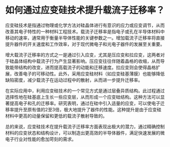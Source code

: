 # 如何通过应变硅技术提升载流子迁移率？

应变硅技术是指通过物理或化学方法对硅晶体进行有意识的应力或应变调节，从而改善其电子特性的一种材料工程技术。载流子迁移率是指电子或孔在半导体材料中移动的速率，通常用于衡量半导体性能的关键参数之一。增加载流子迁移率将直接提升器件的开关速度和工作效率，对于现代微电子和光电子器件的发展至关重要。

增大载流子迁移率的方式之一是通过引入应变，尤其是压应变和拉应变，这两者对于硅晶体结构中载流子行为产生显著影响。压应变往往伴随着晶格的收缩，从而导致能带结构的改变，进而提高载流子的动能和迁移速度。拉应变则会使得晶格扩展，改善电子的可移动性。此外，采用应变硅材料（如应变硅基薄膜）也能够降低缺陷密度，减少载流子在运动过程中的散射，从而进一步提升迁移率。

在实际应用中，利用应变硅技术的一个常见方式是通过层叠异质结构。此过程通过选择性地在硅基底上生长一些应变层，从而形成一个应变硅结构。这种方法可以显著提高电子和孔的迁移率。研究表明，通过在硅中引入适量的应变，可以使电子迁移率提升至原有值的2至3倍，极大地提升了器件的性能。这种提升是由于应变硅材料中更高的动量保留和更低的载流子散射导致的。

总的来说，应变硅技术在提升载流子迁移率方面表现出极大的潜力，通过精确控制材料的应变状态和结构设计，可以制造出更高效的半导体器件，满足快速发展的微电子行业对性能的愈加苛刻的需求。